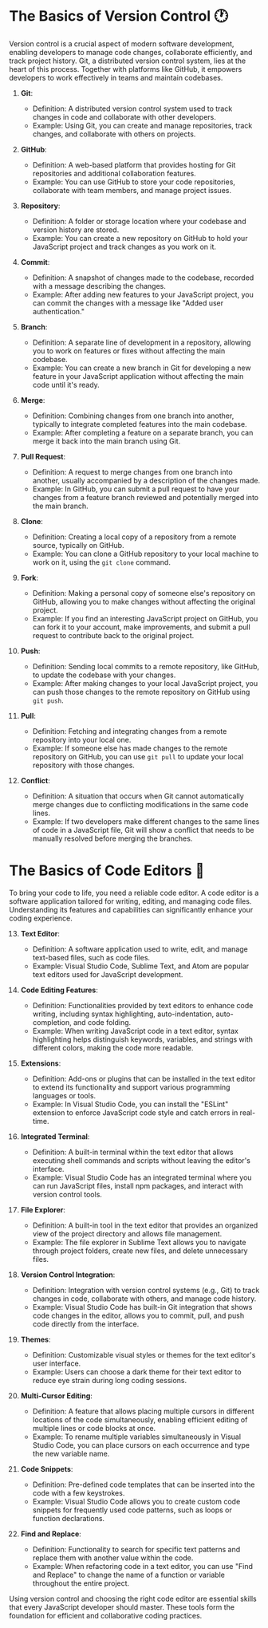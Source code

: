 # The Basics of Version Control 🕐

Version control is a crucial aspect of modern software development, enabling developers to manage code changes, collaborate efficiently, and track project history. Git, a distributed version control system, lies at the heart of this process. Together with platforms like GitHub, it empowers developers to work effectively in teams and maintain codebases.

1. **Git**:
   - Definition: A distributed version control system used to track changes in code and collaborate with other developers.
   - Example: Using Git, you can create and manage repositories, track changes, and collaborate with others on projects.

2. **GitHub**:
   - Definition: A web-based platform that provides hosting for Git repositories and additional collaboration features.
   - Example: You can use GitHub to store your code repositories, collaborate with team members, and manage project issues.

3. **Repository**:
   - Definition: A folder or storage location where your codebase and version history are stored.
   - Example: You can create a new repository on GitHub to hold your JavaScript project and track changes as you work on it.

4. **Commit**:
   - Definition: A snapshot of changes made to the codebase, recorded with a message describing the changes.
   - Example: After adding new features to your JavaScript project, you can commit the changes with a message like "Added user authentication."

5. **Branch**:
   - Definition: A separate line of development in a repository, allowing you to work on features or fixes without affecting the main codebase.
   - Example: You can create a new branch in Git for developing a new feature in your JavaScript application without affecting the main code until it's ready.

6. **Merge**:
   - Definition: Combining changes from one branch into another, typically to integrate completed features into the main codebase.
   - Example: After completing a feature on a separate branch, you can merge it back into the main branch using Git.

7. **Pull Request**:
   - Definition: A request to merge changes from one branch into another, usually accompanied by a description of the changes made.
   - Example: In GitHub, you can submit a pull request to have your changes from a feature branch reviewed and potentially merged into the main branch.

8. **Clone**:
   - Definition: Creating a local copy of a repository from a remote source, typically on GitHub.
   - Example: You can clone a GitHub repository to your local machine to work on it, using the `git clone` command.

9. **Fork**:
   - Definition: Making a personal copy of someone else's repository on GitHub, allowing you to make changes without affecting the original project.
   - Example: If you find an interesting JavaScript project on GitHub, you can fork it to your account, make improvements, and submit a pull request to contribute back to the original project.

10. **Push**:
    - Definition: Sending local commits to a remote repository, like GitHub, to update the codebase with your changes.
    - Example: After making changes to your local JavaScript project, you can push those changes to the remote repository on GitHub using `git push`.

11. **Pull**:
    - Definition: Fetching and integrating changes from a remote repository into your local one.
    - Example: If someone else has made changes to the remote repository on GitHub, you can use `git pull` to update your local repository with those changes.

12. **Conflict**:
    - Definition: A situation that occurs when Git cannot automatically merge changes due to conflicting modifications in the same code lines.
    - Example: If two developers make different changes to the same lines of code in a JavaScript file, Git will show a conflict that needs to be manually resolved before merging the branches.

# The Basics of Code Editors 👾

To bring your code to life, you need a reliable code editor. A code editor is a software application tailored for writing, editing, and managing code files. Understanding its features and capabilities can significantly enhance your coding experience.

13. **Text Editor**:
    - Definition: A software application used to write, edit, and manage text-based files, such as code files.
    - Example: Visual Studio Code, Sublime Text, and Atom are popular text editors used for JavaScript development.

14. **Code Editing Features**:
    - Definition: Functionalities provided by text editors to enhance code writing, including syntax highlighting, auto-indentation, auto-completion, and code folding.
    - Example: When writing JavaScript code in a text editor, syntax highlighting helps distinguish keywords, variables, and strings with different colors, making the code more readable.

15. **Extensions**:
    - Definition: Add-ons or plugins that can be installed in the text editor to extend its functionality and support various programming languages or tools.
    - Example: In Visual Studio Code, you can install the "ESLint" extension to enforce JavaScript code style and catch errors in real-time.

16. **Integrated Terminal**:
    - Definition: A built-in terminal within the text editor that allows executing shell commands and scripts without leaving the editor's interface.
    - Example: Visual Studio Code has an integrated terminal where you can run JavaScript files, install npm packages, and interact with version control tools.

17. **File Explorer**:
    - Definition: A built-in tool in the text editor that provides an organized view of the project directory and allows file management.
    - Example: The file explorer in Sublime Text allows you to navigate through project folders, create new files, and delete unnecessary files.

18. **Version Control Integration**:
    - Definition: Integration with version control systems (e.g., Git) to track changes in code, collaborate with others, and manage code history.
    - Example: Visual Studio Code has built-in Git integration that shows code changes in the editor, allows you to commit, pull, and push code directly from the interface.

19. **Themes**:
    - Definition: Customizable visual styles or themes for the text editor's user interface.
    - Example: Users can choose a dark theme for their text editor to reduce eye strain during long coding sessions.

20. **Multi-Cursor Editing**:
    - Definition: A feature that allows placing multiple cursors in different locations of the code simultaneously, enabling efficient editing of multiple lines or code blocks at once.
    - Example: To rename multiple variables simultaneously in Visual Studio Code, you can place cursors on each occurrence and type the new variable name.

21. **Code Snippets**:
    - Definition: Pre-defined code templates that can be inserted into the code with a few keystrokes.
    - Example: Visual Studio Code allows you to create custom code snippets for frequently used code patterns, such as loops or function declarations.

22. **Find and Replace**:
    - Definition: Functionality to search for specific text patterns and replace them with another value within the code.
    - Example: When refactoring code in a text editor, you can use "Find and Replace" to change the name of a function or variable throughout the entire project.

Using version control and choosing the right code editor are essential skills that every JavaScript developer should master. These tools form the foundation for efficient and collaborative coding practices.